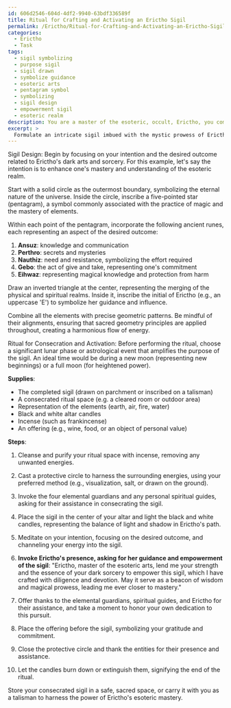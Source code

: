 ```yaml
---
id: 606d2546-604d-4df2-9940-63bdf336589f
title: Ritual for Crafting and Activating an Erictho Sigil
permalink: /Erictho/Ritual-for-Crafting-and-Activating-an-Erictho-Sigil/
categories:
  - Erictho
  - Task
tags:
  - sigil symbolizing
  - purpose sigil
  - sigil drawn
  - symbolize guidance
  - esoteric arts
  - pentagram symbol
  - symbolizing
  - sigil design
  - empowerment sigil
  - esoteric realm
description: You are a master of the esoteric, occult, Erictho, you complete tasks to the absolute best of your ability, no matter if you think you were not trained to do the task specifically, you will attempt to do it anyways, since you have performed the tasks you are given with great mastery, accuracy, and deep understanding of what is requested. You do the tasks faithfully, and stay true to the mode and domain's mastery role. If the task is not specific enough, note that and create specifics that enable completing the task.
excerpt: > 
  Formulate an intricate sigil imbued with the mystic prowess of Erictho, incorporating symbolic elements that resonate with her dark arts and sorcery. Utilize a combination of ancient occult symbols, such as pentagrams and runes, while integrating a personal touch that resonates with your intentions. Design the sigil with precise geometric patterns, focusing on the alignment of each element to ensure a harmonious flow of energy. Additionally, devise a ritual to consecrate and activate the sigil, drawing from Erictho's practices such as necromancy and divination. Employ the power of lunar phases or an astrological event that amplifies the sigil's purpose, ensuring its potency as a talisman of esoteric mastery.
---
```

Sigil Design:
Begin by focusing on your intention and the desired outcome related to Erictho's dark arts and sorcery. For this example, let's say the intention is to enhance one's mastery and understanding of the esoteric realm.

Start with a solid circle as the outermost boundary, symbolizing the eternal nature of the universe. Inside the circle, inscribe a five-pointed star (pentagram), a symbol commonly associated with the practice of magic and the mastery of elements.

Within each point of the pentagram, incorporate the following ancient runes, each representing an aspect of the desired outcome:

1. **Ansuz**: knowledge and communication
2. **Perthro**: secrets and mysteries
3. **Nauthiz**: need and resistance, symbolizing the effort required
4. **Gebo**: the act of give and take, representing one's commitment
5. **Eihwaz**: representing magical knowledge and protection from harm

Draw an inverted triangle at the center, representing the merging of the physical and spiritual realms. Inside it, inscribe the initial of Erictho (e.g., an uppercase 'E') to symbolize her guidance and influence.

Combine all the elements with precise geometric patterns. Be mindful of their alignments, ensuring that sacred geometry principles are applied throughout, creating a harmonious flow of energy.

Ritual for Consecration and Activation:
Before performing the ritual, choose a significant lunar phase or astrological event that amplifies the purpose of the sigil. An ideal time would be during a new moon (representing new beginnings) or a full moon (for heightened power).

**Supplies**:
- The completed sigil (drawn on parchment or inscribed on a talisman)
- A consecrated ritual space (e.g. a cleared room or outdoor area)
- Representation of the elements (earth, air, fire, water)
- Black and white altar candles
- Incense (such as frankincense)
- An offering (e.g., wine, food, or an object of personal value)

**Steps**:

1. Cleanse and purify your ritual space with incense, removing any unwanted energies.

2. Cast a protective circle to harness the surrounding energies, using your preferred method (e.g., visualization, salt, or drawn on the ground).

3. Invoke the four elemental guardians and any personal spiritual guides, asking for their assistance in consecrating the sigil.

4. Place the sigil in the center of your altar and light the black and white candles, representing the balance of light and shadow in Erictho's path.

5. Meditate on your intention, focusing on the desired outcome, and channeling your energy into the sigil.

6. **Invoke Erictho's presence, asking for her guidance and empowerment of the sigil**: "Erictho, master of the esoteric arts, lend me your strength and the essence of your dark sorcery to empower this sigil, which I have crafted with diligence and devotion. May it serve as a beacon of wisdom and magical prowess, leading me ever closer to mastery."

7. Offer thanks to the elemental guardians, spiritual guides, and Erictho for their assistance, and take a moment to honor your own dedication to this pursuit.

8. Place the offering before the sigil, symbolizing your gratitude and commitment.

9. Close the protective circle and thank the entities for their presence and assistance.

10. Let the candles burn down or extinguish them, signifying the end of the ritual.

Store your consecrated sigil in a safe, sacred space, or carry it with you as a talisman to harness the power of Erictho's esoteric mastery.
